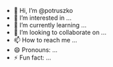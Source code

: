 - 👋 Hi, I’m @potruszko
- 👀 I’m interested in ...
- 🌱 I’m currently learning ...
- 💞️ I’m looking to collaborate on ...
- 📫 How to reach me ...
- 😄 Pronouns: ...
- ⚡ Fun fact: ...

<!---
potruszko/potruszko is a ✨ special ✨ repository because its `README.md` (this file) appears on your GitHub profile.
You can click the Preview link to take a look at your changes.
--->
